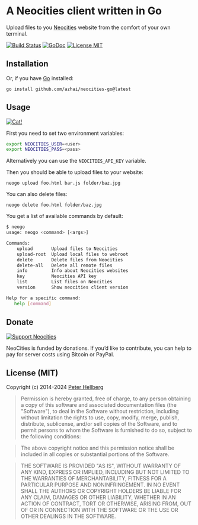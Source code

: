 A Neocities client written in Go
================================

Upload files to you [Neocities](https://neocities.org/) website from the
comfort of your own terminal.

[![Build Status](https://github.com/azhai/neocities-go/actions/workflows/test.yml/badge.svg)](https://github.com/azhai/neocities-go/actions/workflows/test.yml)
[![GoDoc](https://img.shields.io/badge/godoc-reference-blue.svg?style=flat)](https://pkg.go.dev/github.com/azhai/neocities-go)
[![License MIT](https://img.shields.io/badge/license-MIT-lightgrey.svg?style=flat)](https://github.com/azhai/neocities-go#license-mit)

## Installation


Or, if you have [Go](http://golang.org/) installed:

    go install github.com/azhai/neocities-go@latest

## Usage

[![Cat!](https://neocities.org/img/cat.png)](https://neocities.org/)

First you need to set two environment variables:

```bash
export NEOCITIES_USER=<user>
export NEOCITIES_PASS=<pass>
```

Alternatively you can use the `NEOCITIES_API_KEY` variable.

Then you should be able to upload files to your website:

    neogo upload foo.html bar.js folder/baz.jpg

You can also delete files:

    neogo delete foo.html folder/baz.jpg

You get a list of available commands by default:

```bash
$ neogo
usage: neogo <command> [<args>]

Commands:
    upload       Upload files to Neocities
    upload-root  Upload local files to webroot
    delete       Delete files from Neocities
    delete-all   Delete all remote files
    info         Info about Neocities websites
    key          Neocities API key
    list         List files on Neocities
    version      Show neocities client version

Help for a specific command:
   help [command]
```

## Donate

[![Support Neocities](https://neocities.org/img/support-us.png)](https://neocities.org/donate)

NeoCities is funded by donations. If you’d like to contribute, you can help to pay for server costs using Bitcoin or PayPal.

## License (MIT)

Copyright (c) 2014-2024 [Peter Hellberg](https://c7.se)

> Permission is hereby granted, free of charge, to any person obtaining
> a copy of this software and associated documentation files (the
> "Software"), to deal in the Software without restriction, including
> without limitation the rights to use, copy, modify, merge, publish,
> distribute, sublicense, and/or sell copies of the Software, and to
> permit persons to whom the Software is furnished to do so, subject to
> the following conditions:

> The above copyright notice and this permission notice shall be
> included in all copies or substantial portions of the Software.

> THE SOFTWARE IS PROVIDED "AS IS", WITHOUT WARRANTY OF ANY KIND,
> EXPRESS OR IMPLIED, INCLUDING BUT NOT LIMITED TO THE WARRANTIES OF
> MERCHANTABILITY, FITNESS FOR A PARTICULAR PURPOSE AND
> NONINFRINGEMENT. IN NO EVENT SHALL THE AUTHORS OR COPYRIGHT HOLDERS BE
> LIABLE FOR ANY CLAIM, DAMAGES OR OTHER LIABILITY, WHETHER IN AN ACTION
> OF CONTRACT, TORT OR OTHERWISE, ARISING FROM, OUT OF OR IN CONNECTION
> WITH THE SOFTWARE OR THE USE OR OTHER DEALINGS IN THE SOFTWARE.
